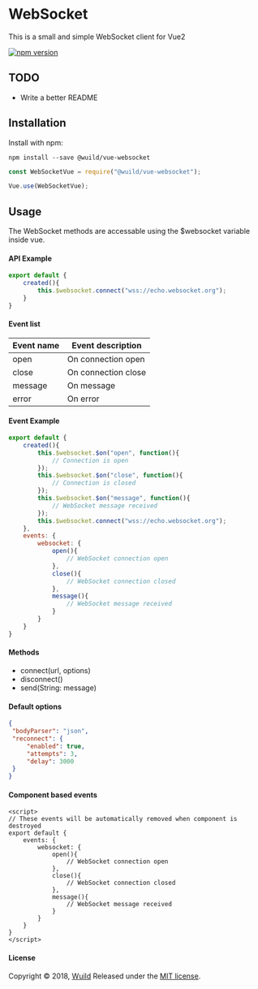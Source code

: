 # WebSocket
This is a small and simple WebSocket client for Vue2

[![npm version](https://badge.fury.io/js/%40wuild%2Fvue-websocket.svg)](https://badge.fury.io/js/%40wuild%2Fvue-websocket)

## TODO
* Write a better README

## Installation
Install with npm:
```
npm install --save @wuild/vue-websocket
```

```javascript
const WebSocketVue = require("@wuild/vue-websocket");

Vue.use(WebSocketVue);
```

## Usage
The WebSocket methods are accessable using the $websocket variable inside vue.

#### API Example
```javascript
export default {
    created(){
        this.$websocket.connect("wss://echo.websocket.org");
    }
}
```

#### Event list
| Event name                 | Event description            |
|----------------------------|------------------------------|
| open                       | On connection open           |
| close                      | On connection close          |
| message                    | On message                   |
| error                      | On error                     |

#### Event Example
```javascript
export default {
    created(){
        this.$websocket.$on("open", function(){
            // Connection is open
        });
        this.$websocket.$on("close", function(){
            // Connection is closed
        });
        this.$websocket.$on("message", function(){
            // WebSocket message received
        });
        this.$websocket.connect("wss://echo.websocket.org");
    },
    events: {
        websocket: {
            open(){
                // WebSocket connection open
            },
            close(){
                // WebSocket connection closed
            },
            message(){
                // WebSocket message received
            }
        }
    }
}
```

#### Methods
* connect(url, options)
* disconnect()
* send(String: message)

#### Default options
```json
{
 "bodyParser": "json",
 "reconnect": {
     "enabled": true,
     "attempts": 3,
     "delay": 3000
 }
}
```

#### Component based events
```vue
<script>
// These events will be automatically removed when component is destroyed
export default {
    events: {
        websocket: {
            open(){
                // WebSocket connection open
            },
            close(){
                // WebSocket connection closed
            },
            message(){
                // WebSocket message received
            }
        }
    }
}
</script>
```

#### License
Copyright © 2018, [Wuild](https://github.com/Wuild) Released under the [MIT license](https://opensource.org/licenses/MIT).